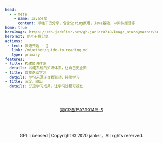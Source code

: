 ```yaml
---
head:
  - - meta
    - name: Java分享
      content: 爪哇干货分享，包含Spring原理，Java基础，中间件原理等
home: true
heroImage: https://cdn.jsdelivr.net/gh/janker0718/image_store@master/img/20220328012329.png
heroText: 爪哇干货分享
actions:
 - text: 快速开始 → 🧭
   link: /md/other/guide-to-reading.md
   type: primary
features:
- title: 构建知识体系
  details: 构建系统的知识体系，让自己更全面
- title: 自我驱动学习
  details: 学习来源于自我驱动，持续学习
- title: 沉淀、输出
  details: 沉淀学习成果，让学习过程可视化
---
```


<div style="text-align:center;padding:30px 15px;">
    <a href="http://beian.miit.gov.cn" target="_blank">京ICP备15039914号-5</a>
    <br/>
    <br/>

[comment]: <> (    <a target="_blank" href="http://www.beian.gov.cn/portal/registerSystemInfo?recordcode=xxxxxx" style="display:inline-block;text-decoration:none;height:20px;line-height:20px;"><img src="" style="float:left;"/><p style="float:left;height:20px;line-height:20px;margin: 0px 0px 0px 5px; color:#939393;">京公网安备 xxxxx号</p></a>)
<br/>
<br/>
    GPL Licensed | Copyright © 2020 janker，All rights reserved. 
</div>
